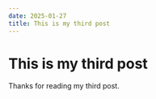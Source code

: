 ```yaml
---
date: 2025-01-27
title: This is my third post
---
```


# This is my third post

Thanks for reading my third post.
